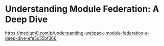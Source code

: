 # Understanding Module Federation: A Deep Dive

https://medium0.com/p/understanding-webpack-module-federation-a-deep-dive-efe5c55bf366
